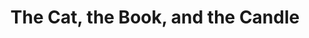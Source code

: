 ---
title: "The Cat, the Book, and the Candle"
url: /cambridge/the-cat-the-book-and-the-candle/
shop: shop
---